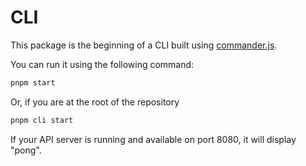 # CLI

This package is the beginning of a CLI built using [commander.js](https://github.com/tj/commander.js).

You can run it using the following command:
```sh
pnpm start
```
Or, if you are at the root of the repository
```sh
pnpm cli start
```

If your API server is running and available on port 8080, it will display "pong".
